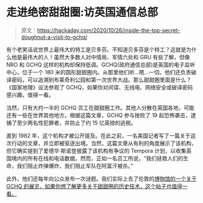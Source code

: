 # 走进绝密甜甜圈:访英国通信总部

> 原文：<https://hackaday.com/2020/10/26/inside-the-top-secret-doughnut-a-visit-to-gchq/>

有个老笑话说世界上最伟大的特工是贝多芬。不知道贝多芬是个特工？这就是为什么他是最伟大的人！虽然大多数人对中情局、军情六处和 GRU 有些了解，但像 NRO 和 GCHQ 这样的机构却保持低调。GCHQ(政府通信总部)是英国的电子监听中心，位于一个 180 米的圆形甜甜圈内。从那里他们听…嗯…一切。他们还负责破译密码，可以追溯到布莱奇利公园和第一次世界大战。那么甜甜圈里面是什么？《国家地理》设法参观了 GCHQ，如果你对间谍、无线电、网络安全或破译密码感兴趣，值得一看。

当然，只有大约一半的 GCHQ 员工在甜甜圈工作。其他人分散在英国各地，可能还有一些在世界其他地方。根据这篇文章，GCHQ 参与挫败了 19 起恐怖袭击，逮捕了至少两名性犯罪者，并防止了约 15 亿英镑的逃税。

直到 1982 年，这个机构才被公开提及。在此之前，一名美国记者写了一篇关于这次行动的文章，并立即被驱逐出境。当然，这篇文章从有利的角度展示了该机构，但它确实提到了爱德华·斯诺登披露了该机构有争议的 Tempora 计划，以收集英国境内的所有在线和电话数据。然而，正如一名员工所说，“我们拯救人们的生命，我们阻止炸弹爆炸，我们阻止军队在阿富汗被杀。”

此外，他们还每年向公众发布一次谜题。我们实际上去了伦敦的[博物馆的一个关于 GCHQ 的展览，如果你想了解更多关于甜甜圈的历史技术，这个帖子也值得一看。](https://hackaday.com/2019/08/06/espionage-on-display-as-gchq-hosts-a-temporary-exhibit/)